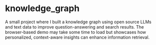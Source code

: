 # knowledge_graph
A small project where I built a knowledge graph using open source LLMs and text data to improve question-answering and search results. The browser-based demo may take some time to load but showcases how personalized, context-aware insights can enhance information retrieval.
